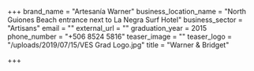 +++
brand_name = "Artesanía Warner"
business_location_name = "North Guiones Beach entrance next to La Negra Surf Hotel"
business_sector = "Artisans"
email = ""
external_url = ""
graduation_year = 2015
phone_number = "+506 8524 5816"
teaser_image = ""
teaser_logo = "/uploads/2019/07/15/VES Grad Logo.jpg"
title = "Warner & Bridget"

+++

